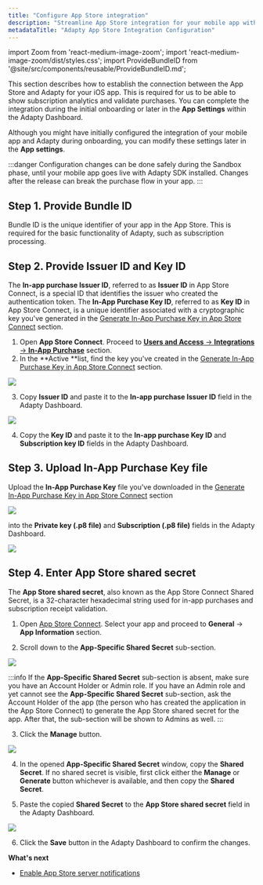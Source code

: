 ```yaml
---
title: "Configure App Store integration"
description: "Streamline App Store integration for your mobile app with Adapty, ensuring seamless validation of purchases and subscription updates. Learn how to input your app's configuration data from the App Store during initial onboarding or make changes later in the App Settings of the Adapty Dashboard"
metadataTitle: "Adapty App Store Integration Configuration"
---
```


import Zoom from 'react-medium-image-zoom';
import 'react-medium-image-zoom/dist/styles.css';
import ProvideBundleID from '@site/src/components/reusable/ProvideBundleID.md';

This section describes how to establish the connection between the App Store and Adapty for your iOS app. This is required for us to be able to show subscription analytics and validate purchases. You can complete the integration during the initial onboarding or later in the **App Settings** within the Adapty Dashboard.

Although you might have initially configured the integration of your mobile app and Adapty during onboarding, you can modify these settings later in the **App settings**. 

:::danger
Configuration changes can be done safely during the Sandbox phase, until your mobile app goes live with Adapty SDK installed. Changes after the release can break the purchase flow in your app.
:::

## Step 1. Provide Bundle ID

Bundle ID is the unique identifier of your app in the App Store. This is required for the basic functionality of Adapty, such as subscription processing.

<ProvideBundleID />


## Step 2. Provide Issuer ID and Key ID

The **In-app purchase Issuer ID**, referred to as **Issuer ID** in App Store Connect, is a special ID that identifies the issuer who created the authentication token. The **In-App Purchase Key ID**, referred to as **Key ID** in App Store Connect, is a unique identifier associated with a cryptographic key you've generated in the [Generate In-App Purchase Key in App Store Connect](generate-in-app-purchase-key) section.  

1. Open **App Store Connect**. Proceed to [**Users and Access** → **Integrations** → **In-App Purchase**](https://appstoreconnect.apple.com/access/integrations/api/subs) section.
2. In the **Active **list, find the key you've created in the [Generate In-App Purchase Key in App Store Connect](generate-in-app-purchase-key) section.

   

<Zoom>
  <img src={require('./img/19a2868-issuer_apple.webp').default}
  style={{
    border: '1px solid #727272', /* border width and color */
    width: '700px', /* image width */
    display: 'block', /* for alignment */
    margin: '0 auto' /* center alignment */
  }}
/>
</Zoom>



3. Copy **Issuer ID** and paste it to the **In-app purchase Issuer ID** field in the Adapty Dashboard.

   

<Zoom>
  <img src={require('./img/c2b42e7-issuer_id.webp').default}
  style={{
    border: '1px solid #727272', /* border width and color */
    width: '700px', /* image width */
    display: 'block', /* for alignment */
    margin: '0 auto' /* center alignment */
  }}
/>
</Zoom>



4. Copy the **Key ID** and paste it to the **In-app purchase Key ID** and **Subscription key ID** fields in the Adapty Dashboard.

## Step 3. Upload In-App Purchase Key file

Upload the **In-App Purchase Key** file you've downloaded in the [Generate In-App Purchase Key in App Store Connect](generate-in-app-purchase-key) section 


<Zoom>
  <img src={require('./img/88cdfff-download_inapp_file.webp').default}
  style={{
    border: '1px solid #727272', /* border width and color */
    width: '700px', /* image width */
    display: 'block', /* for alignment */
    margin: '0 auto' /* center alignment */
  }}
/>
</Zoom>





into the **Private key (.p8 file)** and **Subscription (.p8 file)** fields in the Adapty Dashboard.


<Zoom>
  <img src={require('./img/253b840-in-app_file_upload.webp').default}
  style={{
    border: '1px solid #727272', /* border width and color */
    width: '700px', /* image width */
    display: 'block', /* for alignment */
    margin: '0 auto' /* center alignment */
  }}
/>
</Zoom>





## Step 4. Enter App Store shared secret

The **App Store shared secret**, also known as the App Store Connect Shared Secret, is a 32-character hexadecimal string used for in-app purchases and subscription receipt validation.  

1. Open [App Store Connect](https://appstoreconnect.apple.com/apps). Select your app and proceed to **General** → **App Information** section.

2. Scroll down to the **App-Specific Shared Secret** sub-section.

   

<Zoom>
  <img src={require('./img/2bd112a-shared_secret_apple.webp').default}
  style={{
    border: '1px solid #727272', /* border width and color */
    width: '700px', /* image width */
    display: 'block', /* for alignment */
    margin: '0 auto' /* center alignment */
  }}
/>
</Zoom>




   :::info
   If the **App-Specific Shared Secret** sub-section is absent, make sure you have an Account Holder or Admin role. If you have an Admin role and yet cannot see the **App-Specific Shared Secret** sub-section, ask the Account Holder of the app (the person who has created the application in the App Store Connect) to generate the App Store shared secret for the app. After that, the sub-section will be shown to Admins as well.
   :::

3. Click the **Manage** button.

   

<Zoom>
  <img src={require('./img/2d8b4c0-shared_secret_apple_copy.webp').default}
  style={{
    border: '1px solid #727272', /* border width and color */
    width: '700px', /* image width */
    display: 'block', /* for alignment */
    margin: '0 auto' /* center alignment */
  }}
/>
</Zoom>




4. In the opened **App-Specific Shared Secret** window, copy the **Shared Secret**. If no shared secret is visible, first click either the **Manage** or **Generate** button whichever is available, and then copy the **Shared Secret**.

5. Paste the copied **Shared Secret** to the **App Store shared secret** field in the Adapty Dashboard. 

   

<Zoom>
  <img src={require('./img/4f9624d-shared_secret.webp').default}
  style={{
    border: '1px solid #727272', /* border width and color */
    width: '700px', /* image width */
    display: 'block', /* for alignment */
    margin: '0 auto' /* center alignment */
  }}
/>
</Zoom>




6. Click the **Save** button in the Adapty Dashboard to confirm the changes.

**What's next**

- [Enable App Store server notifications](enable-app-store-server-notifications)